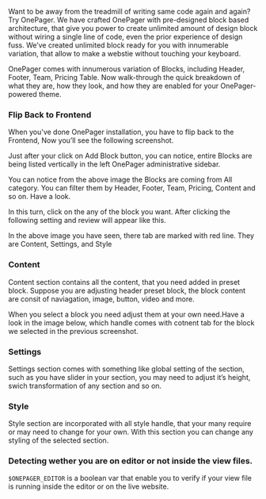 Want to be away from the treadmill of writing same code again and again? Try OnePager. We have crafted OnePager with pre-designed block based architecture, that give you power to create unlimited amount of design block without wiring a single line of code, even the prior experience of design fuss. We’ve created unlimited block ready for you with innumerable variation, that allow to make a webstie without touching your keyboard.

OnePager comes with innumerous variation of Blocks, including Header, Footer, Team, Pricing Table. Now walk-through the quick breakdown of what they are, how they look, and how they are enabled for your OnePager-powered theme.

### Flip Back to Frontend
When you've done OnePager installation, you have to flip back to the Frontend, Now you’ll see the following screenshot.

Just after your click on Add Block button, you can notice, entire Blocks are being listed vertically in the left OnePager administrative sidebar.

You can notice from the above image the Blocks are coming from All category. You can filter them by Header, Footer, Team, Pricing, Content and so on. Have a look.

In this turn, click on the any of the block you want. After clicking the following setting and review will appear like this.

In the above image you have seen, there tab are marked with red line. They are Content, Settings, and Style

### Content
Content section contains all the content, that you need added in preset block. Suppose you are adjusting header preset block, the block content are consit of naviagation, image, button, video and more.

When you select a block you need adjust them at your own need.Have a look in the image below, which handle comes with cotnent tab for the block we selected in the previous screenshot.

### Settings
Settings section comes with something like global setting of the section, such as you have slider in your section, you may need to adjust it’s height, swich transformation of any section and so on.


### Style
Style section are incorporated with all style handle, that your many require or may need to change for your own. With this section you can change any styling of the selected section.

### Detecting wether you are on editor or not inside the view files.

```$ONEPAGER_EDITOR``` is a boolean var that enable you to verify if your view file is running inside the editor or on the live website.